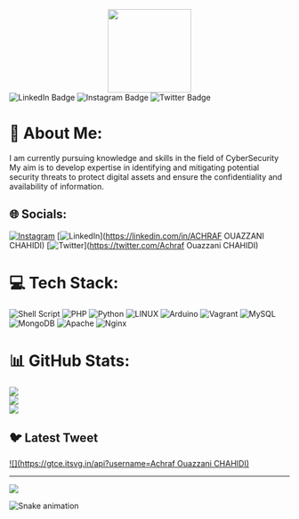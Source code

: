 <div id="header" align="center">
  <img src="https://media2.giphy.com/media/W3klTgJuKy5vymEoe7/giphy.gif?cid=ecf05e47dh5n9qhyy8zk27kf0tt87l34o0y2dw75fag2f6bn&ep=v1_gifs_search&rid=giphy.gif&ct=g" width="150"/>
</div>
<div id="badges">
  <img src="https://img.shields.io/badge/LinkedIn-blue?style=for-the-badge&logo=linkedin&logoColor=white" alt="LinkedIn Badge"/>
  <img src="https://img.shields.io/badge/Instagram-red?style=for-the-badge&logo=instagram&logoColor=white" alt="Instagram Badge"/>
  <img src="https://img.shields.io/badge/Twitter-blue?style=for-the-badge&logo=twitter&logoColor=white" alt="Twitter Badge"/>
</div>


# 💫 About Me:
I am currently pursuing knowledge and skills in the field of CyberSecurity<br>My aim is to develop expertise in identifying and mitigating potential security threats to protect digital assets and ensure the confidentiality and availability of information.


## 🌐 Socials:
[![Instagram](https://img.shields.io/badge/Instagram-%23E4405F.svg?logo=Instagram&logoColor=white)](https://instagram.com/___13_37___) [![LinkedIn](https://img.shields.io/badge/LinkedIn-%230077B5.svg?logo=linkedin&logoColor=white)](https://linkedin.com/in/ACHRAF OUAZZANI CHAHIDI) [![Twitter](https://img.shields.io/badge/Twitter-%231DA1F2.svg?logo=Twitter&logoColor=white)](https://twitter.com/Achraf Ouazzani CHAHIDI) 

# 💻 Tech Stack:
![Shell Script](https://img.shields.io/badge/shell_script-%23121011.svg?style=for-the-badge&logo=gnu-bash&logoColor=white) ![PHP](https://img.shields.io/badge/php-%23777BB4.svg?style=for-the-badge&logo=php&logoColor=white) ![Python](https://img.shields.io/badge/python-3670A0?style=for-the-badge&logo=python&logoColor=ffdd54) ![LINUX](https://img.shields.io/badge/Linux-FCC624?style=for-the-badge&logo=linux&logoColor=black) ![Arduino](https://img.shields.io/badge/-Arduino-00979D?style=for-the-badge&logo=Arduino&logoColor=white) ![Vagrant](https://img.shields.io/badge/vagrant-%231563FF.svg?style=for-the-badge&logo=vagrant&logoColor=white) ![MySQL](https://img.shields.io/badge/mysql-%2300f.svg?style=for-the-badge&logo=mysql&logoColor=white) ![MongoDB](https://img.shields.io/badge/MongoDB-%234ea94b.svg?style=for-the-badge&logo=mongodb&logoColor=white) ![Apache](https://img.shields.io/badge/apache-%23D42029.svg?style=for-the-badge&logo=apache&logoColor=white) ![Nginx](https://img.shields.io/badge/nginx-%23009639.svg?style=for-the-badge&logo=nginx&logoColor=white)
# 📊 GitHub Stats:
![](https://github-readme-stats.vercel.app/api?username=ACHUX21&theme=tokyonight&hide_border=false&include_all_commits=false&count_private=false)<br/>
![](https://github-readme-streak-stats.herokuapp.com/?user=ACHUX21&theme=tokyonight&hide_border=false)<br/>
![](https://github-readme-stats.vercel.app/api/top-langs/?username=ACHUX21&theme=tokyonight&hide_border=false&include_all_commits=false&count_private=false&layout=compact)

## 🐦 Latest Tweet
[![](https://gtce.itsvg.in/api?username=Achraf Ouazzani CHAHIDI)](https://github.com/VishwaGauravIn/github-twitter-card-embed)

---
[![](https://visitcount.itsvg.in/api?id=ACHUX21&icon=0&color=0)](https://visitcount.itsvg.in)






























![Snake animation](https://github.com/thepiyushmalhotra/thepiyushmalhotra/blob/output/github-contribution-grid-snake.svg)
